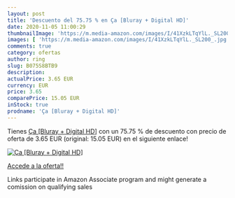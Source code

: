 ```yaml
---
layout: post
title: 'Descuento del 75.75 % en Ça [Bluray + Digital HD]'
date: 2020-11-05 11:00:29
thumbnailImage: 'https://m.media-amazon.com/images/I/41XzkLTqYlL._SL200_.jpg'
images: [ 'https://m.media-amazon.com/images/I/41XzkLTqYlL._SL200_.jpg' ]
comments: true
category: ofertas
author: ring
slug: B075S8BTB9
description:
actualPrice: 3.65 EUR
currency: EUR
price: 3.65
comparePrice: 15.05 EUR
inStock: true
prodname: 'Ça [Bluray + Digital HD]'
---
```


Tienes [Ça [Bluray + Digital HD]](https://www.amazon.fr/dp/B075S8BTB9/?tag=tolees0d-21) con un 75.75 % de descuento con precio de oferta de 3.65 EUR (original: 15.05 EUR) en el siguiente enlace!

[![Ça [Bluray + Digital HD]](https://m.media-amazon.com/images/I/41XzkLTqYlL._SL200_.jpg)](https://www.amazon.fr/dp/B075S8BTB9/?tag=tolees0d-21)

[Accede a la oferta!!](https://www.amazon.fr/dp/B075S8BTB9/?tag=tolees0d-21)

Links participate in Amazon Associate program and might generate a comission on qualifying sales


